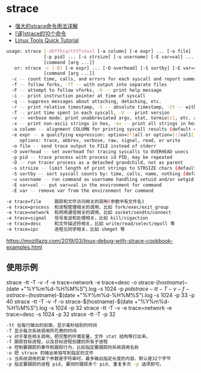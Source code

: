 # strace

* [强大的strace命令用法详解](https://www.linuxidc.com/Linux/2018-01/150654.htm)
* [[译]strace的10个命令](https://colobu.com/2021/04/30/strace-commands-for-troubleshooting-and-debugging-linux/)
* [Linux Tools Quick Tutorial](https://linuxtools-rst.readthedocs.io/zh_CN/latest/tool/index.html)

```sh
usage: strace [-dDffhiqrtttTvVxx] [-a column] [-e expr] ... [-o file]
              [-p pid] ... [-s strsize] [-u username] [-E var=val] ...
              [command [arg ...]]
   or: strace -c [-D] [-e expr] ... [-O overhead] [-S sortby] [-E var=val] ...
              [command [arg ...]]
  -c -- count time, calls, and errors for each syscall and report summary
  -f -- follow forks, -ff -- with output into separate files
  -F -- attempt to follow vforks, -h -- print help message
  -i -- print instruction pointer at time of syscall
  -q -- suppress messages about attaching, detaching, etc.
  -r -- print relative timestamp, -t -- absolute timestamp, -tt -- with usecs
  -T -- print time spent in each syscall, -V -- print version
  -v -- verbose mode: print unabbreviated argv, stat, termio[s], etc. args
  -x -- print non-ascii strings in hex, -xx -- print all strings in hex
  -a column -- alignment COLUMN for printing syscall results (default 40)
  -e expr -- a qualifying expression: option=[!]all or option=[!]val1[,val2]...
     options: trace, abbrev, verbose, raw, signal, read, or write
  -o file -- send trace output to FILE instead of stderr
  -O overhead -- set overhead for tracing syscalls to OVERHEAD usecs
  -p pid -- trace process with process id PID, may be repeated
  -D -- run tracer process as a detached grandchild, not as parent
  -s strsize -- limit length of print strings to STRSIZE chars (default 32)
  -S sortby -- sort syscall counts by: time, calls, name, nothing (default time)
  -u username -- run command as username handling setuid and/or setgid
  -E var=val -- put var=val in the environment for command
  -E var -- remove var from the environment for command
```

```sh
-e trace=file     跟踪和文件访问相关的调用(参数中有文件名)
-e trace=process  和进程管理相关的调用，比如 fork/exec/exit_group
-e trace=network  和网络通信相关的调用，比如 socket/sendto/connect
-e trace=signal   信号发送和处理相关，比如 kill/sigaction
-e trace=desc     和文件描述符相关，比如 write/read/select/epoll 等
-e trace=ipc      进程见同学相关，比如 shmget 等
```

https://mozillazg.com/2019/03/linux-debug-with-strace-cookbook-examples.html

## 使用示例

strace -tt -T -v -f -e trace=network -e trace=desc -o strace-$(hostname)-$(date +"%Y%m%d-%H%M%S").log -s 1024 -p $pid
strace -tt -T -v -f -o strace-$(hostname)-$(date +"%Y%m%d-%H%M%S").log -s 1024 -p 33 -p 40
strace -tt -T -v -f -o strace-$(hostname)-$(date +"%Y%m%d-%H%M%S").log -s 1024 -p 32
strace -tt -T -v -e trace=network -e trace=desc -s 1024 -p 32
strace -tt -T -p 32

```sh
-tt 在每行输出的前面，显示毫秒级别的时间
-T 显示每次系统调用所花费的时间
-v 对于某些相关调用，把完整的环境变量，文件 stat 结构等打出来。
-f 跟踪目标进程，以及目标进程创建的所有子进程
-e 控制要跟踪的事件和跟踪行为，比如指定要跟踪的系统调用名称
-o 把 strace 的输出单独写到指定的文件
-s 当系统调用的某个参数是字符串时，最多输出指定长度的内容，默认是32个字节
-p 指定要跟踪的进程 pid, 要同时跟踪多个 pid, 重复多次 -p 选项即可。
```